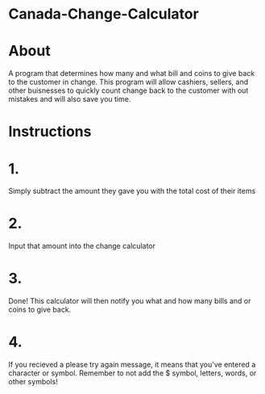 # Canada-Change-Calculator
# About
A program that determines how many and what bill and coins to give back to the customer in change. 
This program will allow cashiers, sellers, and other buisnesses to quickly count change back to the customer with out mistakes and will also save you time. 

# Instructions 
# 1.
Simply subtract the amount they gave you with the total cost of their items
# 2.
Input that amount into the change calculator
# 3.
Done! This calculator will then notify you what and how many bills and or coins to give back.
# 4. 
If you recieved a please try again message, it means that you've entered a character or symbol.
Remember to not add the $ symbol, letters, words, or other symbols!
